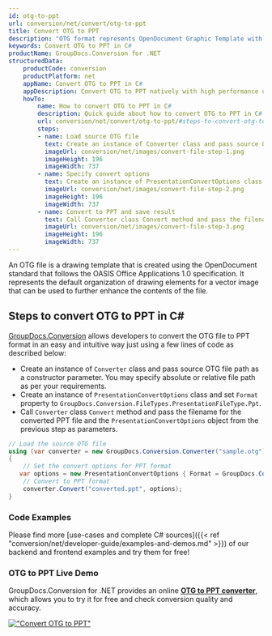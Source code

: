 ```yaml
---
id: otg-to-ppt
url: conversion/net/convert/otg-to-ppt
title: Convert OTG to PPT
description: "OTG format represents OpenDocument Graphic Template with .otg extension. Learn how to convert OTG to PPT file programmatically in C# language using GroupDocs.Conversion for .NET library."
keywords: Convert OTG to PPT in C#
productName: GroupDocs.Conversion for .NET
structuredData:
    productCode: conversion
    productPlatform: net
    appName: Convert OTG to PPT in C#
    appDescription: Convert OTG to PPT natively with high performance using C# language and server side GroupDocs.Conversion for .NET APIs, without the use of any software like Microsoft or Open Office.
    howTo:
        name: How to convert OTG to PPT in C# 
        description: Quick guide about how to convert OTG to PPT in C# with high performance and accuracy.
        url: conversion/net/convert/otg-to-ppt/#steps-to-convert-otg-to-ppt-in-c
        steps:
        - name: Load source OTG file 
          text: Create an instance of Converter class and pass source OTG file path as a constructor parameter. You may specify absolute or relative file path as per your requirements. 
          imageUrl: conversion/net/images/convert-file-step-1.png
          imageHeight: 196
          imageWidth: 737
        - name: Specify convert options 
          text: Create an instance of PresentationConvertOptions class.
          imageUrl: conversion/net/images/convert-file-step-2.png
          imageHeight: 196
          imageWidth: 737
        - name: Convert to PPT and save result 
          text: Call Converter class Convert method and pass the filename for the converted HTML file and the PresentationConvertOptions object from the previous step as parameters.
          imageUrl: conversion/net/images/convert-file-step-3.png
          imageHeight: 196
          imageWidth: 737
---
```


An OTG file is a drawing template that is created using the OpenDocument standard that follows the OASIS Office Applications 1.0 specification. It represents the default organization of drawing elements for a vector image that can be used to further enhance the contents of the file.

## Steps to convert OTG to PPT in C#

[GroupDocs.Conversion](https://products.groupdocs.com/conversion/net) allows developers to convert the OTG file to PPT format in an easy and intuitive way just using a few lines of code as described below:

* Create an instance of `Converter` class and pass source OTG file path as a constructor parameter. You may specify absolute or relative file path as per your requirements. 
* Create an instance of `PresentationConvertOptions` class and set `Format` property to `GroupDocs.Conversion.FileTypes.PresentationFileType.Ppt`.
* Call `Converter` class `Convert` method and pass the filename for the converted PPT file and the `PresentationConvertOptions` object from the previous step as parameters.

```csharp
// Load the source OTG file
using (var converter = new GroupDocs.Conversion.Converter("sample.otg"))
{
    // Set the convert options for PPT format
   var options = new PresentationConvertOptions { Format = GroupDocs.Conversion.FileTypes.PresentationFileType.Ppt };
    // Convert to PPT format
    converter.Convert("converted.ppt", options);
}
```

### Code Examples

Please find more [use-cases and complete C# sources]({{< ref "conversion/net/developer-guide/examples-and-demos.md" >}}) of our backend and frontend examples and try them for free!

### OTG to PPT Live Demo

GroupDocs.Conversion for .NET provides an online [**OTG to PPT converter**](https://products.groupdocs.app/conversion/otg-to-ppt), which allows you to try it for free and check conversion quality and accuracy.

[!["Convert OTG to PPT"](conversion/net/images/convert-to-ppt/convert-otg-to-ppt.png)](https://products.groupdocs.app/conversion/otg-to-ppt)